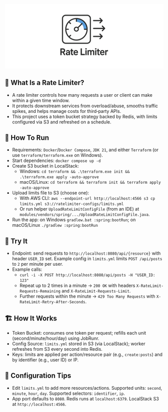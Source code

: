 ![Rate Limiter](docs/assets/rate-limiter.png)

## 🧠 What Is a Rate Limiter?
- A rate limiter controls how many requests a user or client can make within a given time window.
- It protects downstream services from overload/abuse, smooths traffic spikes, and helps manage costs for third‑party APIs.
- This project uses a token bucket strategy backed by Redis, with limits configured via S3 and refreshed on a schedule.

## 🚀 How To Run
- Requirements: `Docker`/`Docker Compose`, `JDK 21`, and either `Terraform` (or use `terraform/terraform.exe` on Windows).
- Start dependencies: `docker compose up -d`
- Create S3 bucket in LocalStack:
  - Windows: `cd terraform && .\terraform.exe init && .\terraform.exe apply -auto-approve`
  - macOS/Linux: `cd terraform && terraform init && terraform apply -auto-approve`
- Upload limits file to S3 (choose one):
  - With AWS CLI: `aws --endpoint-url http://localhost:4566 s3 cp limits.yml s3://ratelimiter-configs/limits.yml`
  - Or run helper `UploadRateLimitConfigFile` (from an IDE) at `modules/vendors/spring/.../UploadRateLimitConfigFile.java`.
- Run the app: on Windows `gradlew.bat :spring:bootRun`; on macOS/Linux `./gradlew :spring:bootRun`

## 🧪 Try It
- Endpoint: send requests to `http://localhost:8080/api/{resource}` with header `USER_ID` set. Example config in `limits.yml` limits `POST /api/posts` to `2` per minute per user.
- Example calls:
  - `curl -i -X POST http://localhost:8080/api/posts -H "USER_ID: 123"`
  - Repeat up to 2 times in a minute → `200 OK` with headers `X-RateLimit-Requests-Remaining` and `X-RateLimit-Requests-Limit`.
  - Further requests within the minute → `429 Too Many Requests` with `X-RateLimit-Retry-After-Seconds`.

## 🏗️ How It Works
- Token Bucket: consumes one token per request; refills each unit (second/minute/hour/day) using JobRunr.
- Config Source: `limits.yml` stored in S3 (via LocalStack); worker refreshes from S3 every second into Redis.
- Keys: limits are applied per action/resource pair (e.g., `create:posts`) and by identifier (e.g., user ID) or IP.

## 🧩 Configuration Tips
- Edit `limits.yml` to add more resources/actions. Supported units: `second`, `minute`, `hour`, `day`. Supported selectors: `identifier`, `ip`.
- App port defaults to `8080`. Redis runs at `localhost:6379`. LocalStack S3 at `http://localhost:4566`.
